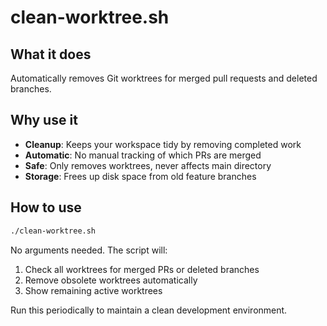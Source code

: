 # clean-worktree.sh

## What it does

Automatically removes Git worktrees for merged pull requests and deleted branches.

## Why use it

- **Cleanup**: Keeps your workspace tidy by removing completed work
- **Automatic**: No manual tracking of which PRs are merged
- **Safe**: Only removes worktrees, never affects main directory
- **Storage**: Frees up disk space from old feature branches

## How to use

```bash
./clean-worktree.sh
```

No arguments needed. The script will:

1. Check all worktrees for merged PRs or deleted branches
2. Remove obsolete worktrees automatically
3. Show remaining active worktrees

Run this periodically to maintain a clean development environment.
